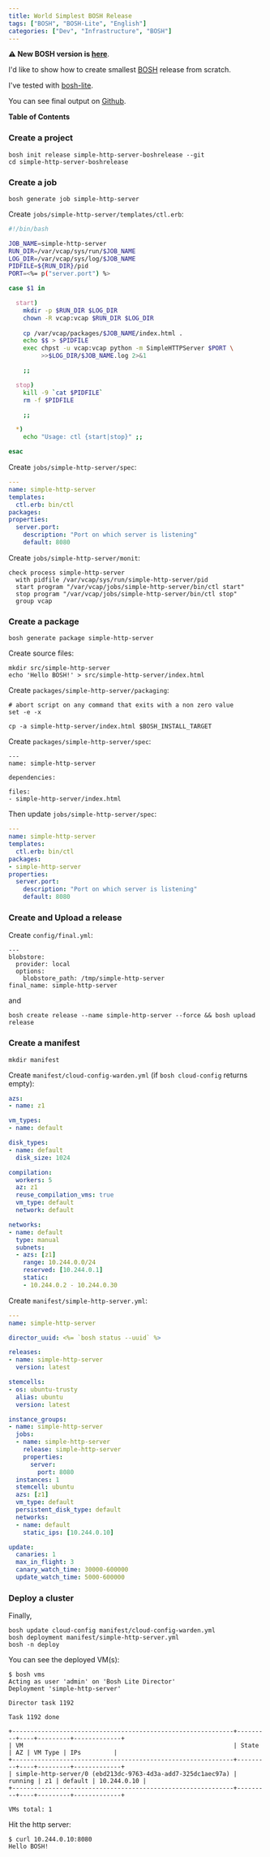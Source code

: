 ```yaml
---
title: World Simplest BOSH Release
tags: ["BOSH", "BOSH-Lite", "English"]
categories: ["Dev", "Infrastructure", "BOSH"]
---
```


**⚠️ New BOSH version is [here](https://blog.ik.am/entries/405)**.

I'd like to show how to create smallest [BOSH](http://bosh.io) release from scratch.

I've tested with [bosh-lite](https://github.com/cloudfoundry/bosh-lite).

You can see final output on [Github](https://github.com/making/simple-http-server-boshrelease).

**Table of Contents**
<!-- toc -->

### Create a project

```
bosh init release simple-http-server-boshrelease --git
cd simple-http-server-boshrelease
```

### Create a job

```
bosh generate job simple-http-server
```

Create `jobs/simple-http-server/templates/ctl.erb`:

``` bash
#!/bin/bash

JOB_NAME=simple-http-server
RUN_DIR=/var/vcap/sys/run/$JOB_NAME
LOG_DIR=/var/vcap/sys/log/$JOB_NAME
PIDFILE=${RUN_DIR}/pid
PORT=<%= p("server.port") %>

case $1 in

  start)
    mkdir -p $RUN_DIR $LOG_DIR
    chown -R vcap:vcap $RUN_DIR $LOG_DIR
    
    cp /var/vcap/packages/$JOB_NAME/index.html .
    echo $$ > $PIDFILE
    exec chpst -u vcap:vcap python -m SimpleHTTPServer $PORT \
         >>$LOG_DIR/$JOB_NAME.log 2>&1

    ;;

  stop)
    kill -9 `cat $PIDFILE`
    rm -f $PIDFILE

    ;;

  *)
    echo "Usage: ctl {start|stop}" ;;

esac
```

Create `jobs/simple-http-server/spec`:

``` yaml
---
name: simple-http-server
templates:
  ctl.erb: bin/ctl
packages:
properties:
  server.port:
    description: "Port on which server is listening"
    default: 8080
```

Create `jobs/simple-http-server/monit`:

```
check process simple-http-server
  with pidfile /var/vcap/sys/run/simple-http-server/pid
  start program "/var/vcap/jobs/simple-http-server/bin/ctl start"
  stop program "/var/vcap/jobs/simple-http-server/bin/ctl stop"
  group vcap
```

### Create a package

```
bosh generate package simple-http-server
```

Create source files:

```
mkdir src/simple-http-server
echo 'Hello BOSH!' > src/simple-http-server/index.html
```

Create `packages/simple-http-server/packaging`:

```
# abort script on any command that exits with a non zero value
set -e -x

cp -a simple-http-server/index.html $BOSH_INSTALL_TARGET
```

Create `packages/simple-http-server/spec`:

```
---
name: simple-http-server

dependencies:

files:
- simple-http-server/index.html
```

Then update `jobs/simple-http-server/spec`:

``` yaml
---
name: simple-http-server
templates:
  ctl.erb: bin/ctl
packages:
- simple-http-server
properties:
  server.port:
    description: "Port on which server is listening"
    default: 8080
```

### Create and Upload a release

Create `config/final.yml`:

```
---
blobstore:
  provider: local
  options:
    blobstore_path: /tmp/simple-http-server
final_name: simple-http-server
```

and

```
bosh create release --name simple-http-server --force && bosh upload release
```

### Create a manifest

```
mkdir manifest
```

Create `manifest/cloud-config-warden.yml` (if `bosh cloud-config` returns empty):

``` yaml
azs:
- name: z1

vm_types:
- name: default

disk_types:
- name: default
  disk_size: 1024

compilation:
  workers: 5
  az: z1
  reuse_compilation_vms: true
  vm_type: default
  network: default

networks:
- name: default
  type: manual
  subnets:
  - azs: [z1]
    range: 10.244.0.0/24
    reserved: [10.244.0.1]
    static:
    - 10.244.0.2 - 10.244.0.30
```

Create `manifest/simple-http-server.yml`:

``` yaml
---
name: simple-http-server

director_uuid: <%= `bosh status --uuid` %>

releases:
- name: simple-http-server
  version: latest

stemcells:
- os: ubuntu-trusty
  alias: ubuntu
  version: latest

instance_groups:
- name: simple-http-server
  jobs:
  - name: simple-http-server
    release: simple-http-server
    properties:
      server:
        port: 8080
  instances: 1
  stemcell: ubuntu
  azs: [z1]
  vm_type: default
  persistent_disk_type: default
  networks:
  - name: default
    static_ips: [10.244.0.10]

update:
  canaries: 1
  max_in_flight: 3
  canary_watch_time: 30000-600000
  update_watch_time: 5000-600000
```

### Deploy a cluster

Finally,

```
bosh update cloud-config manifest/cloud-config-warden.yml 
bosh deployment manifest/simple-http-server.yml
bosh -n deploy
```

You can see the deployed VM(s):

```
$ bosh vms
Acting as user 'admin' on 'Bosh Lite Director'
Deployment 'simple-http-server'

Director task 1192

Task 1192 done

+-------------------------------------------------------------+---------+----+---------+-------------+
| VM                                                          | State   | AZ | VM Type | IPs         |
+-------------------------------------------------------------+---------+----+---------+-------------+
| simple-http-server/0 (ebd213dc-9763-4d3a-add7-325dc1aec97a) | running | z1 | default | 10.244.0.10 |
+-------------------------------------------------------------+---------+----+---------+-------------+

VMs total: 1
```

Hit the http server:

```
$ curl 10.244.0.10:8080
Hello BOSH!
```

